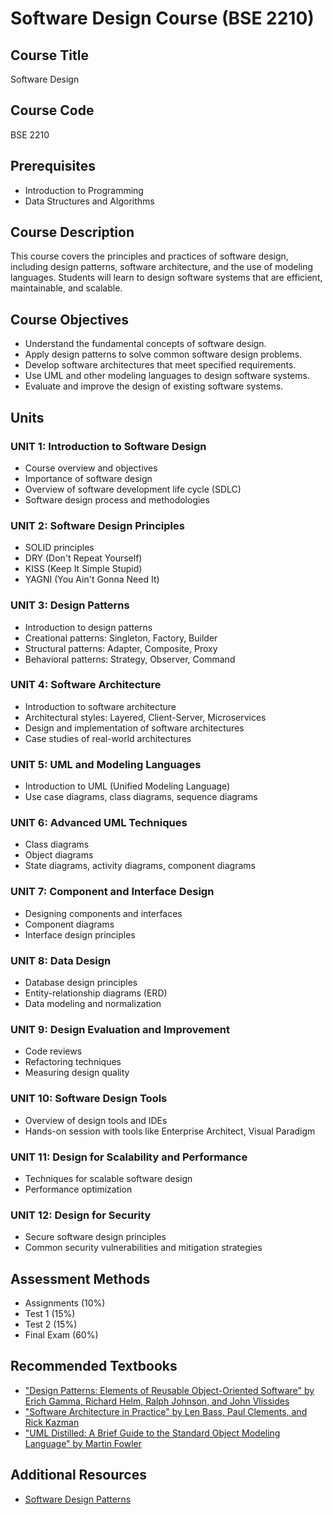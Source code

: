 # Software Design Course (BSE 2210)

## Course Title
Software Design

## Course Code
BSE 2210

## Prerequisites
- Introduction to Programming
- Data Structures and Algorithms

## Course Description
This course covers the principles and practices of software design, including design patterns, software architecture, and the use of modeling languages. Students will learn to design software systems that are efficient, maintainable, and scalable.

## Course Objectives
- Understand the fundamental concepts of software design.
- Apply design patterns to solve common software design problems.
- Develop software architectures that meet specified requirements.
- Use UML and other modeling languages to design software systems.
- Evaluate and improve the design of existing software systems.

## Units

### UNIT 1: Introduction to Software Design
- Course overview and objectives
- Importance of software design
- Overview of software development life cycle (SDLC)
- Software design process and methodologies

### UNIT 2: Software Design Principles
- SOLID principles
- DRY (Don't Repeat Yourself)
- KISS (Keep It Simple Stupid)
- YAGNI (You Ain't Gonna Need It)

### UNIT 3: Design Patterns
- Introduction to design patterns
- Creational patterns: Singleton, Factory, Builder
- Structural patterns: Adapter, Composite, Proxy
- Behavioral patterns: Strategy, Observer, Command

### UNIT 4: Software Architecture
- Introduction to software architecture
- Architectural styles: Layered, Client-Server, Microservices
- Design and implementation of software architectures
- Case studies of real-world architectures

### UNIT 5: UML and Modeling Languages
- Introduction to UML (Unified Modeling Language)
- Use case diagrams, class diagrams, sequence diagrams

### UNIT 6: Advanced UML Techniques
- Class diagrams
- Object diagrams
- State diagrams, activity diagrams, component diagrams

### UNIT 7: Component and Interface Design
- Designing components and interfaces
- Component diagrams
- Interface design principles

### UNIT 8: Data Design
- Database design principles
- Entity-relationship diagrams (ERD)
- Data modeling and normalization

### UNIT 9: Design Evaluation and Improvement
- Code reviews
- Refactoring techniques
- Measuring design quality

### UNIT 10: Software Design Tools
- Overview of design tools and IDEs
- Hands-on session with tools like Enterprise Architect, Visual Paradigm

### UNIT 11: Design for Scalability and Performance
- Techniques for scalable software design
- Performance optimization

### UNIT 12: Design for Security
- Secure software design principles
- Common security vulnerabilities and mitigation strategies

## Assessment Methods
- Assignments (10%)
- Test 1 (15%)
- Test 2 (15%)
- Final Exam (60%)

## Recommended Textbooks
- ["Design Patterns: Elements of Reusable Object-Oriented Software" by Erich Gamma, Richard Helm, Ralph Johnson, and John Vlissides](resources/design-patterns.pdf)
- ["Software Architecture in Practice" by Len Bass, Paul Clements, and Rick Kazman](resources/software-architecture-in-practice.pdf)
- ["UML Distilled: A Brief Guide to the Standard Object Modeling Language" by Martin Fowler](resources/uml-distilled.pdf)

## Additional Resources
- [Software Design Patterns](https://refactoring.guru/design-patterns)
